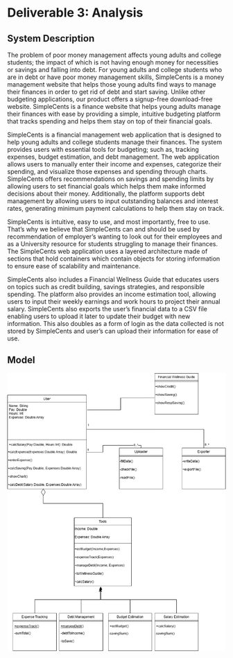 # Deliverable 3: Analysis

## System Description

The problem of poor money management affects young adults and college students; the impact of which is not having enough money for necessities or savings and falling into debt. For young adults and college students who are in debt or have poor money management skills, SimpleCents is a money management website that helps those young adults find ways to manage their finances in order to get rid of debt and start saving. Unlike other budgeting applications, our product offers a signup-free download-free website. SimpleCents is a finance website that helps young adults manage their finances with ease by providing a simple, intuitive budgeting platform that tracks spending and helps them stay on top of their financial goals.

SimpleCents is a financial management web application that is designed to help young adults and college students manage their finances. The system provides users with essential tools for budgeting; such as, tracking expenses, budget estimation, and debt management. The web application allows users to manually enter their income and expenses, categorize their spending, and visualize those expenses and spending through charts. SimpleCents offers recommendations on savings and spending limits by allowing users to set financial goals which helps them make informed decisions about their money. Additionally, the platform supports debt management by allowing users to input outstanding balances and interest rates, generating minimum payment calculations to help them stay on track.

SimpleCents is intuitive, easy to use, and most importantly, free to use. That’s why we believe that SimpleCents can and should be used by recommendation of employer’s wanting to look out for their employees and as a University resource for students struggling to manage their finances. The SimpleCents web application uses a layered architecture made of sections that hold containers which contain objects for storing information to ensure ease of scalability and maintenance.

SimpleCents also includes a Financial Wellness Guide that educates users on topics such as credit building, savings strategies, and responsible spending. The platform also provides an income estimation tool, allowing users to input their weekly earnings and work hours to project their annual salary. SimpleCents also exports the user’s financial data to a CSV file enabling users to upload it later to update their budget with new information. This also doubles as a form of login as the data collected is not stored by SimpleCents and user’s can upload their information for ease of use.

## Model

![UML Diagram](deliverable3UMLCLASS.png)
